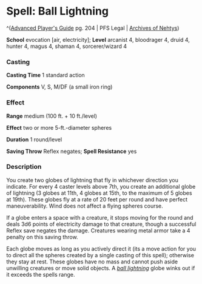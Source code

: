 # Spell: Ball Lightning

^([Advanced Player's Guide][ss-ball-lightning] pg. 204 | PFS Legal | [Archives of Nehtys][sn-ball-lightning])

**School** evocation [air, electricity]; **Level** arcanist 4, bloodrager 4, druid 4, hunter 4, magus 4, shaman 4, sorcerer/wizard 4

### Casting

**Casting Time** 1 standard action

**Components** V, S, M/DF (a small iron ring)

### Effect

**Range** medium (100 ft. + 10 ft./level)

**Effect** two or more 5-ft.-diameter spheres

**Duration** 1 round/level

**Saving Throw** Reflex negates; **Spell Resistance** yes

### Description

You create two globes of lightning that fly in whichever direction you indicate. For every 4 caster levels above 7th, you create an additional globe of lightning (3 globes at 11th, 4 globes at 15th, to the maximum of 5 globes at 19th). These globes fly at a rate of 20 feet per round and have perfect maneuverability. Wind does not affect a flying spheres course.

If a globe enters a space with a creature, it stops moving for the round and deals 3d6 points of electricity damage to that creature, though a successful Reflex save negates the damage. Creatures wearing metal armor take a 4 penalty on this saving throw.

Each globe moves as long as you actively direct it (its a move action for you to direct all the spheres created by a single casting of this spell); otherwise they stay at rest. These globes have no mass and cannot push aside unwilling creatures or move solid objects. A _[ball lightning]_ globe winks out if it exceeds the spells range.

[ss-ball-lightning]: http://paizo.com/pathfinderRPG/v57
[sn-ball-lightning]: http://www.archivesofnethys.com/SpellDisplay.aspx?ItemName=Ball%20Lightning
[ball lightning]: http://www.archivesofnethys.com/SpellDisplay.aspx?ItemName=ball%20lightning